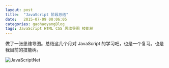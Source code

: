 ```yaml
---
layout: post
title:  "JavaScript 阶段总结"
date:   2015-07-09 00:06:05
categories: gaohaoyangBlog
tags: JavaScript HTML CSS 思维导图 技能树
---
```


做了一张思维导图。总结这几个月对 JavaScript 的学习吧，也是一个复习。也是我目前的技能树。




![JavaScriptNet](http://7q5cdt.com1.z0.glb.clouddn.com/blog-JavaScriptNet2.png)
